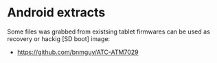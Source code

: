 # Android extracts

Some files was grabbed from existsing tablet firmwares can be used
as recovery or hackig [SD boot] image:

* <https://github.com/bnmguy/ATC-ATM7029>